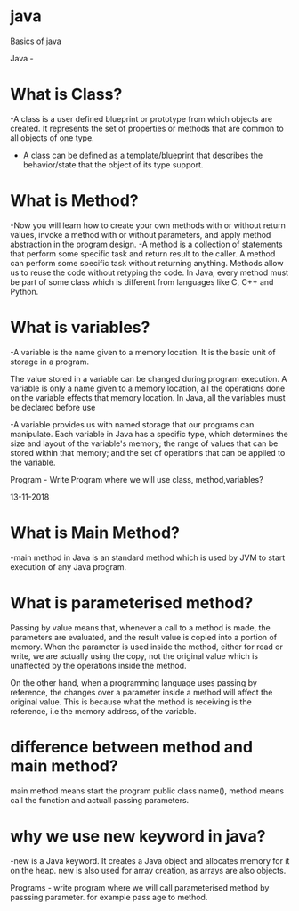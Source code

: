 # java
Basics of java


Java -


# What is Class?
-A class is a user defined blueprint or prototype from which objects are created.  It represents the set of properties or methods that are common to all objects of one type.
- A class can be defined as a template/blueprint that describes the behavior/state that the object of its type support.

# What is Method?
-Now you will learn how to create your own methods with or without return values, invoke a method with or without parameters, and apply method abstraction in the program design.
-A method is a collection of statements that perform some specific task and return result to the caller. A method can perform some specific task without returning anything. Methods allow us to reuse the code without retyping the code. In Java, every method must be part of some class which is different from languages like C, C++ and Python.

# What is variables?
-A variable is the name given to a memory location. It is the basic unit of storage in a program.

The value stored in a variable can be changed during program execution.
A variable is only a name given to a memory location, all the operations done on the variable effects that memory location.
In Java, all the variables must be declared before use

-A variable provides us with named storage that our programs can manipulate. Each variable in Java has a specific type, which determines the size and layout of the variable's memory; the range of values that can be stored within that memory; and the set of operations that can be applied to the variable.

Program - Write Program where we will use class, method,variables?



13-11-2018

# What is Main Method?
-main method in Java is an standard method which is used by JVM to start execution of any Java program.

# What is parameterised method?
Passing by value means that, whenever a call to a method is made, the parameters are evaluated, and the result value is copied into a portion of memory. When the parameter is used inside the method, either for read or write, we are actually using the copy, not the original value which is unaffected by the operations inside the method.

On the other hand, when a programming language uses passing by reference, the changes over a parameter inside a method will affect the original value. This is because what the method is receiving is the reference, i.e the memory address, of the variable.

# difference between method and main method?
main method means start the program public class name(),
method means call the function and actuall passing parameters.

# why we use new keyword in java?
-new is a Java keyword. It creates a Java object and allocates memory for it on the heap. new is also used for array creation, as arrays are also objects.

Programs -
write program where we will call parameterised method by passsing parameter.
for example pass age to method.
